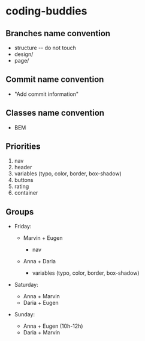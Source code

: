 # coding-buddies

## Branches name convention

- structure -- do not touch
- design/<component-name>
- page/<page-name>

## Commit name convention

- "Add commit information"

## Classes name convention

- BEM

## Priorities

1. nav
2. header
3. variables (typo, color, border, box-shadow)
4. buttons
5. rating
6. container

## Groups

- Friday:

  - Marvin + Eugen

    - nav

  - Anna + Daria
    - variables (typo, color, border, box-shadow)

- Saturday:

  - Anna + Marvin
  - Daria + Eugen

- Sunday:
  - Anna + Eugen (10h-12h)
  - Daria + Marvin
